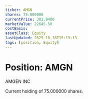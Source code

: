 ```yaml
---
ticker: AMGN
shares: 75.000000
currentPrice: 301.9400
marketValue: 22645.50
costBasis: 
assetClass: Equity
lastUpdated: 2025-10-18T15:19:13
tags: [position, Equity]
---
```


# Position: AMGN

AMGEN INC

Current holding of 75.000000 shares.
